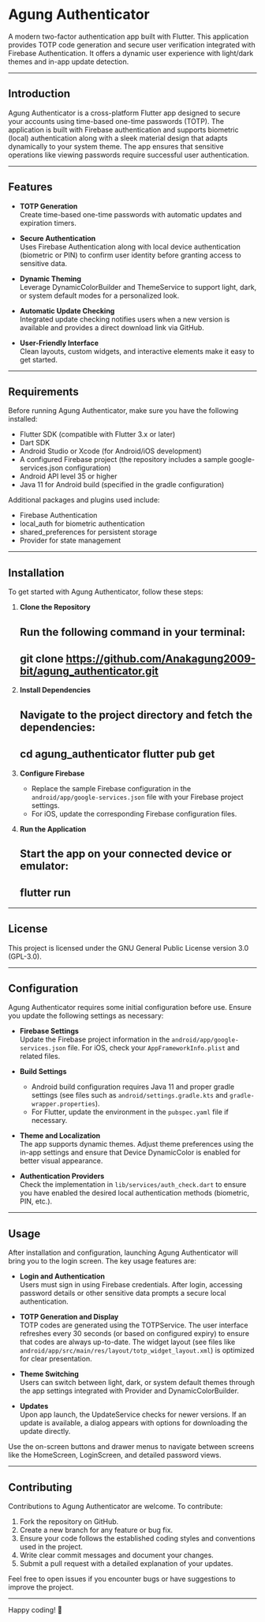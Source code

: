 # Agung Authenticator

A modern two-factor authentication app built with Flutter. This application provides TOTP code generation and secure user verification integrated with Firebase Authentication. It offers a dynamic user experience with light/dark themes and in-app update detection.

------------------------------------------------------------
## Introduction

Agung Authenticator is a cross-platform Flutter app designed to secure your accounts using time-based one-time passwords (TOTP). The application is built with Firebase authentication and supports biometric (local) authentication along with a sleek material design that adapts dynamically to your system theme. The app ensures that sensitive operations like viewing passwords require successful user authentication.

------------------------------------------------------------
## Features

- **TOTP Generation**  
  Create time-based one-time passwords with automatic updates and expiration timers.

- **Secure Authentication**  
  Uses Firebase Authentication along with local device authentication (biometric or PIN) to confirm user identity before granting access to sensitive data.

- **Dynamic Theming**  
  Leverage DynamicColorBuilder and ThemeService to support light, dark, or system default modes for a personalized look.

- **Automatic Update Checking**  
  Integrated update checking notifies users when a new version is available and provides a direct download link via GitHub.

- **User-Friendly Interface**  
  Clean layouts, custom widgets, and interactive elements make it easy to get started.

------------------------------------------------------------
## Requirements

Before running Agung Authenticator, make sure you have the following installed:

- Flutter SDK (compatible with Flutter 3.x or later)
- Dart SDK
- Android Studio or Xcode (for Android/iOS development)
- A configured Firebase project (the repository includes a sample google-services.json configuration)
- Android API level 35 or higher
- Java 11 for Android build (specified in the gradle configuration)

Additional packages and plugins used include:
- Firebase Authentication
- local_auth for biometric authentication
- shared_preferences for persistent storage
- Provider for state management

------------------------------------------------------------
## Installation

To get started with Agung Authenticator, follow these steps:

1. **Clone the Repository**

   Run the following command in your terminal:
   ------------------------------------------------------------
   git clone https://github.com/Anakagung2009-bit/agung_authenticator.git
   ------------------------------------------------------------

2. **Install Dependencies**

   Navigate to the project directory and fetch the dependencies:
   ------------------------------------------------------------
   cd agung_authenticator
   flutter pub get
   ------------------------------------------------------------

3. **Configure Firebase**

   - Replace the sample Firebase configuration in the `android/app/google-services.json` file with your Firebase project settings.
   - For iOS, update the corresponding Firebase configuration files.

4. **Run the Application**

   Start the app on your connected device or emulator:
   ------------------------------------------------------------
   flutter run
   ------------------------------------------------------------

------------------------------------------------------------
## License

This project is licensed under the GNU General Public License version 3.0 (GPL-3.0).

------------------------------------------------------------
## Configuration

Agung Authenticator requires some initial configuration before use. Ensure you update the following settings as necessary:

- **Firebase Settings**  
  Update the Firebase project information in the `android/app/google-services.json` file. For iOS, check your `AppFrameworkInfo.plist` and related files.

- **Build Settings**  
  - Android build configuration requires Java 11 and proper gradle settings (see files such as `android/settings.gradle.kts` and `gradle-wrapper.properties`).
  - For Flutter, update the environment in the `pubspec.yaml` file if necessary.
  
- **Theme and Localization**  
  The app supports dynamic themes. Adjust theme preferences using the in-app settings and ensure that Device DynamicColor is enabled for better visual appearance.

- **Authentication Providers**  
  Check the implementation in `lib/services/auth_check.dart` to ensure you have enabled the desired local authentication methods (biometric, PIN, etc.).

------------------------------------------------------------
## Usage

After installation and configuration, launching Agung Authenticator will bring you to the login screen. The key usage features are:

- **Login and Authentication**  
  Users must sign in using Firebase credentials. After login, accessing password details or other sensitive data prompts a secure local authentication.

- **TOTP Generation and Display**  
  TOTP codes are generated using the TOTPService. The user interface refreshes every 30 seconds (or based on configured expiry) to ensure that codes are always up-to-date. The widget layout (see files like `android/app/src/main/res/layout/totp_widget_layout.xml`) is optimized for clear presentation.

- **Theme Switching**  
  Users can switch between light, dark, or system default themes through the app settings integrated with Provider and DynamicColorBuilder.

- **Updates**  
  Upon app launch, the UpdateService checks for newer versions. If an update is available, a dialog appears with options for downloading the update directly.

Use the on-screen buttons and drawer menus to navigate between screens like the HomeScreen, LoginScreen, and detailed password views.

------------------------------------------------------------
## Contributing

Contributions to Agung Authenticator are welcome. To contribute:

1. Fork the repository on GitHub.
2. Create a new branch for any feature or bug fix.
3. Ensure your code follows the established coding styles and conventions used in the project.
4. Write clear commit messages and document your changes.
5. Submit a pull request with a detailed explanation of your updates. 

Feel free to open issues if you encounter bugs or have suggestions to improve the project.

------------------------------------------------------------
Happy coding! 🚀
